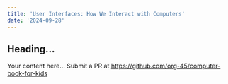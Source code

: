 ```yaml
---
title: 'User Interfaces: How We Interact with Computers'
date: '2024-09-28'
---
```


## Heading...
Your content here...
Submit a PR at https://github.com/org-45/computer-book-for-kids
